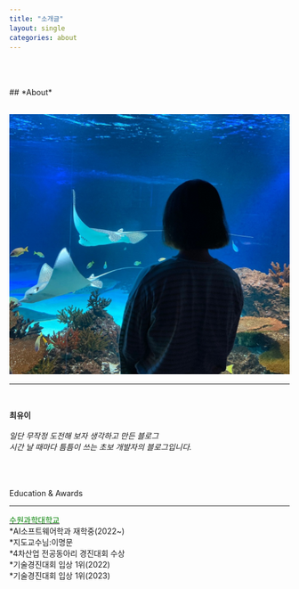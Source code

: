 ```yaml
---
title: "소개글"
layout: single
categories: about
---
```

<br>
<br>
<br>
## *About*
<br>
<br>

![Alt text](/assets/img/me.jpg)
<br>
___
<br>

**최유이**<br>
<br>
*일단 무작정 도전해 보자 생각하고 만든 블로그*<br>
*시간 날 때마다 틈틈이 쓰는 초보 개발자의 블로그입니다.*<br>
<br>
<br>
<br>

Education & Awards
* * *
<u><span style="color:green">수원과학대학교</span></u><br> 
  *AI소프트웨어학과 재학중(2022~)<br> 
  *지도교수님:이명문<br>
  *4차산업 전공동아리 경진대회 수상<br>
  *기술경진대회 입상 1위(2022)<br>
  *기술경진대회 입상 1위(2023)<br>

</span>
</center>

